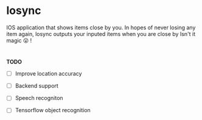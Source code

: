 # losync
IOS application that shows items close by you. 
In hopes of never losing any item again, losync outputs your inputed items 
when you are close by Isn't it magic :open_mouth: !

#
**TODO** 
- [ ] Improve location accuracy
- [ ] Backend support
- [ ] Speech recogniton
- [ ] Tensorflow object recognition 


